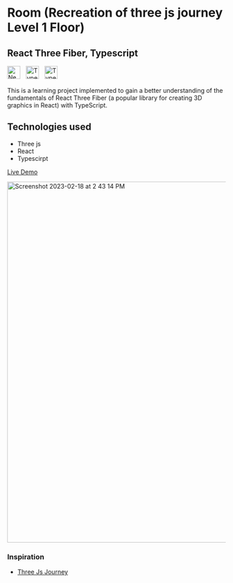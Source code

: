 # Room (Recreation of three js journey Level 1 Floor)

## React Three Fiber, Typescript

<img align="left" alt="NextJS" width="30px" style="padding-right:10px;" src="https://global.discourse-cdn.com/standard17/uploads/threejs/original/2X/e/e4f86d2200d2d35c30f7b1494e96b9595ebc2751.png" />

<img align="left" alt="TypeScript" width="30px" style="padding-right:10px;" src="https://www.vectorlogo.zone/logos/reactjs/reactjs-icon.svg" />

<img align="left" alt="TypeScript" width="30px" style="padding-right:10px;" src="https://cdn.jsdelivr.net/gh/devicons/devicon/icons/typescript/typescript-plain.svg" />

<br/>
<br/>

This is a learning project implemented to gain a better understanding of the fundamentals of React Three Fiber (a popular library for creating 3D graphics in React) with TypeScript.

## Technologies used

-   Three js
-   React
-   Typescirpt

[Live Demo](https://r3f-one.vercel.app/)

<img width="833" alt="Screenshot 2023-02-18 at 2 43 14 PM" src="https://user-images.githubusercontent.com/76642519/219856101-6ee2a72f-59ac-41b7-97b3-7b03a9fa3fb3.png">

### Inspiration

-   [Three Js Journey](https://threejs-journey.com/)
